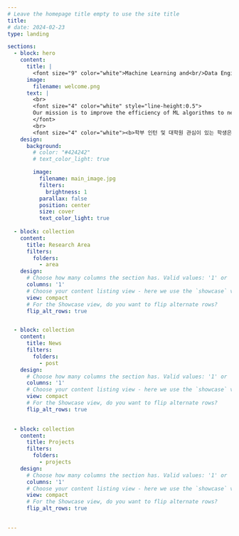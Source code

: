```yaml
---
# Leave the homepage title empty to use the site title
title:
# date: 2024-02-23
type: landing

sections:
  - block: hero
    content:
      title: |
        <font size="9" color="white">Machine Learning and<br/>Data Engineering Lab </font>
      image:
        filename: welcome.png
      text: |
        <br>
        <font size="4" color="white" style="line-height:0.5">
        Our mission is to improve the efficiency of ML algorithms to next levels, to achieve non-trivial algorithms for data-intensive problems, and to develop a parameter-efficient and robust reasoning methodology. We are passionate about tackling significant challenges in various fields such as computer vision and natural language processing, with a focus on addressing fundamental problems. We are seeking talented students to join us on our journey.
        </font>
        <br>
        <font size="4" color="white"><b>학부 인턴 및 대학원 관심이 있는 학생은 편하게 연락바랍니다.</b></font>
    design:
      background:
        # color: "#424242"
        # text_color_light: true

        image:
          filename: main_image.jpg
          filters:
            brightness: 1
          parallax: false
          position: center
          size: cover
          text_color_light: true
    
  - block: collection
    content:
      title: Research Area
      filters:
        folders:
          - area
    design:
      # Choose how many columns the section has. Valid values: '1' or '2'.
      columns: '1'
      # Choose your content listing view - here we use the `showcase` view
      view: compact
      # For the Showcase view, do you want to flip alternate rows?
      flip_alt_rows: true


  - block: collection
    content:
      title: News
      filters:
        folders:
          - post
    design:
      # Choose how many columns the section has. Valid values: '1' or '2'.
      columns: '1'
      # Choose your content listing view - here we use the `showcase` view
      view: compact
      # For the Showcase view, do you want to flip alternate rows?
      flip_alt_rows: true
    

  - block: collection
    content:
      title: Projects
      filters:
        folders:
          - projects
    design:
      # Choose how many columns the section has. Valid values: '1' or '2'.
      columns: '1'
      # Choose your content listing view - here we use the `showcase` view
      view: compact
      # For the Showcase view, do you want to flip alternate rows?
      flip_alt_rows: true

        
---
```

